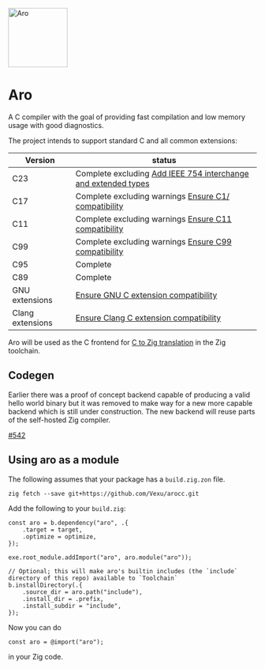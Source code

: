 <img src="https://aro.vexu.eu/aro-logo.svg" alt="Aro" width="120px"/> <!-- Graphic design is my passion -->

# Aro

A C compiler with the goal of providing fast compilation and low memory usage with good diagnostics.

The project intends to support standard C and all common extensions:

| Version          | status                                                                                                     |
| ---------------- | ---------------------------------------------------------------------------------------------------------- |
| C23              | Complete excluding [Add IEEE 754 interchange and extended types](https://github.com/Vexu/arocc/issues/552) |
| C17              | Complete excluding warnings [Ensure C1/ compatibility](https://github.com/Vexu/arocc/issues/820)           |
| C11              | Complete excluding warnings [Ensure C11 compatibility](https://github.com/Vexu/arocc/issues/821)           |
| C99              | Complete excluding warnings [Ensure C99 compatibility](https://github.com/Vexu/arocc/issues/822)           |
| C95              | Complete                                                                                                   |
| C89              | Complete                                                                                                   |
| GNU extensions   | [Ensure GNU C extension compatibility](https://github.com/Vexu/arocc/issues/824)                           |
| Clang extensions | [ Ensure Clang C extension compatibility](https://github.com/Vexu/arocc/issues/825)                        |

Aro will be used as the C frontend for [C to Zig translation](https://github.com/ziglang/translate-c/) in the Zig toolchain.

## Codegen

Earlier there was a proof of concept backend capable of producing a valid hello world binary
but it was removed to make way for a new more capable backend which is still under construction.
The new backend will reuse parts of the self-hosted Zig compiler.

[#542](https://github.com/Vexu/arocc/issues/542)

## Using aro as a module

The following assumes that your package has a `build.zig.zon` file.

```sh-session
zig fetch --save git+https://github.com/Vexu/arocc.git
```

Add the following to your `build.zig`:

```zig
const aro = b.dependency("aro", .{
    .target = target,
    .optimize = optimize,
});

exe.root_module.addImport("aro", aro.module("aro"));

// Optional; this will make aro's builtin includes (the `include` directory of this repo) available to `Toolchain`
b.installDirectory(.{
    .source_dir = aro.path("include"),
    .install_dir = .prefix,
    .install_subdir = "include",
});

```

Now you can do

```zig
const aro = @import("aro");
```

in your Zig code.
